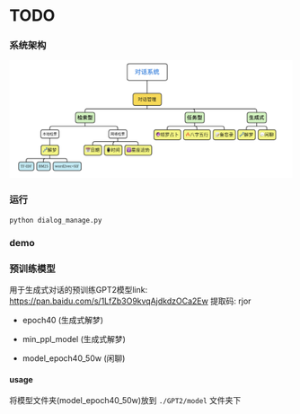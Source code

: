 # TODO

### 系统架构

![system_overview](./system_overview.png)

### 运行

`python dialog_manage.py`

### demo


### 预训练模型

用于生成式对话的预训练GPT2模型link:
https://pan.baidu.com/s/1LfZb3O9kvqAjdkdzOCa2Ew 提取码: rjor 

* epoch40 (生成式解梦)
   
* min_ppl_model (生成式解梦)
   
* model_epoch40_50w (闲聊)

#### usage

将模型文件夹(model_epoch40_50w)放到 `./GPT2/model` 文件夹下 

